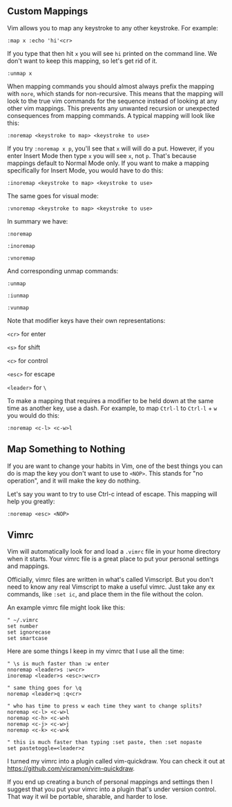 ## Custom Mappings

Vim allows you to map any keystroke to any other keystroke. For example:

`:map x :echo 'hi'<cr>`

If you type that then hit `x` you will see `hi` printed on the command line.
We don't want to keep this mapping, so let's get rid of it.

`:unmap x`

When mapping commands you should almost always prefix the mapping with
`nore`, which stands for non-recursive. This means that the mapping will
look to the true vim commands for the sequence instead of
looking at any other vim mappings. This prevents any unwanted recursion or unexpected consequences
from mapping commands. A typical mapping will look like this:

`:noremap <keystroke to map> <keystroke to use>`

If you try `:noremap x p`, you'll see that `x` will will do a put. However,
if you enter Insert Mode then type `x` you will see `x`, not `p`. That's because
mappings default to Normal Mode only. If you want to make a mapping
specifically for Insert Mode, you would have to do this:

`:inoremap <keystroke to map> <keystroke to use>`

The same goes for visual mode:

`:vnoremap <keystroke to map> <keystroke to use>`

In summary we have:

`:noremap`

`:inoremap`

`:vnoremap`

And corresponding unmap commands:

`:unmap`

`:iunmap`

`:vunmap`

Note that modifier keys have their own representations:

`<cr>` for enter

`<s>` for shift

`<c>` for control

`<esc>` for escape

`<leader>` for `\`

To make a mapping that requires a modifier to be held down at the same time
as another key, use a dash. For example, to map `Ctrl-l` to `Ctrl-l` + `w`
you would do this:

`:noremap <c-l> <c-w>l`

## Map Something to Nothing

If you are want to change your habits in Vim, one of the best things you can do is map the key you don't want to use to `<NOP>`. This stands for "no operation", and it will make the key do nothing.

Let's say you want to try to use Ctrl-c intead of escape. This mapping will help you greatly:

`:noremap <esc> <NOP>`

## Vimrc

Vim will automatically look for and load a `.vimrc` file in your home
directory when it starts. Your vimrc file is a great place to put your
personal settings and mappings.

Officially, vimrc files are written in what's called Vimscript. But you
don't need to know any real Vimscript to make a useful vimrc. Just take any ex
commands, like `:set ic`, and place them in the file without the colon.

An example vimrc file might look like this:

```vim
" ~/.vimrc
set number
set ignorecase
set smartcase
```

Here are some things I keep in my vimrc that I use all the time:

```vim
" \s is much faster than :w enter
nnoremap <leader>s :w<cr>
inoremap <leader>s <esc>:w<cr>

" same thing goes for \q
noremap <leader>q :q<cr>

" who has time to press w each time they want to change splits?
noremap <c-l> <c-w>l
noremap <c-h> <c-w>h
noremap <c-j> <c-w>j
noremap <c-k> <c-w>k

" this is much faster than typing :set paste, then :set nopaste
set pastetoggle=<leader>z
```

I turned my vimrc into a plugin called vim-quickdraw. You can check it out at https://github.com/vicramon/vim-quickdraw.

If you end up creating a bunch of personal mappings and settings then I
suggest that you put your vimrc into a plugin that's under version control. That way it wil be portable, sharable, and harder to lose.
